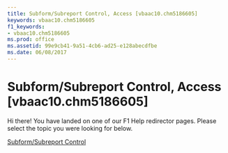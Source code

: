 ```yaml
---
title: Subform/Subreport Control, Access [vbaac10.chm5186605]
keywords: vbaac10.chm5186605
f1_keywords:
- vbaac10.chm5186605
ms.prod: office
ms.assetid: 99e9cb41-9a51-4cb6-ad25-e128abecdfbe
ms.date: 06/08/2017
---
```



# Subform/Subreport Control, Access [vbaac10.chm5186605]

Hi there! You have landed on one of our F1 Help redirector pages. Please select the topic you were looking for below.

[Subform/Subreport Control](http://msdn.microsoft.com/library/a010e499-7ea6-56c2-5159-5a7df1562ca5%28Office.15%29.aspx)

